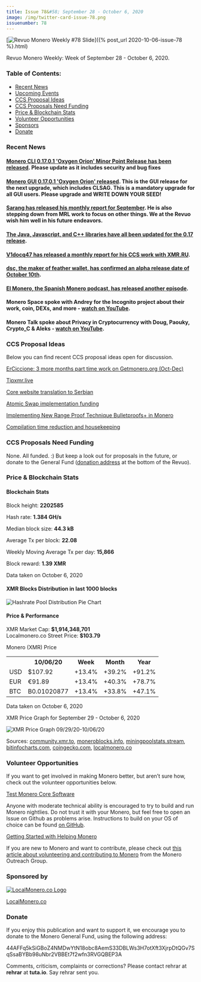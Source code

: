 ```yaml
---
title: Issue 78&#58; September 28 - October 6, 2020
image: /img/twitter-card-issue-78.png
issuenumber: 78
---
```

[<img src="/img/img-issue78.png" alt="Revuo Monero Weekly #78 Slide" class="img-lead">]({% post_url 2020-10-06-issue-78 %}.html)

<p class="text-lead">Revuo Monero Weekly: Week of September 28 - October 6, 2020.</p>
<!--more-->

<h3>Table of Contents:</h3>
<ul class="contents">
    <li><a href="#news">Recent News</a></li>
    <li><a href="#events">Upcoming Events</a></li>
    <li><a href="#ideas">CCS Proposal Ideas</a></li>
    <li><a href="#proposals">CCS Proposals Need Funding</a></li>
    <li><a href="#stats">Price & Blockchain Stats</a></li>
    <li><a href="#volunteer">Volunteer Opportunities</a></li>
    <li><a href="#sponsor">Sponsors</a></li>
    <li><a href="#donate">Donate</a></li>
</ul>

<h3 id="news">Recent News</h3>

<div class="newsbyte">
    <h4><a href="https://www.getmonero.org/2020/09/27/monero-0.17.0.1-released.html" target="_blank">Monero CLI 0.17.0.1 'Oxygen Orion' Minor Point Release has been released</a>. Please update as it includes security and bug fixes</h4>
</div>

<div class="newsbyte">
    <h4><a href="https://www.getmonero.org/2020/10/05/monero-GUI-0.17.0.1-released.html" target="_blank">Monero GUI 0.17.0.1 'Oxygen Orion' released</a>. This is the GUI release for the next upgrade, which includes CLSAG. This is a mandatory upgrade for all GUI users. Please upgrade and WRITE DOWN YOUR SEED!</h4>
</div>

<div class="newsbyte">
    <h4><a href="https://www.reddit.com/r/Monero/comments/j2oncd/september_monthly_report_from_sarang_noether/" target="_blank">Sarang has released his monthly report for September</a>. He is also stepping down from MRL work to focus on other things. We at the Revuo wish him well in his future endeavors.</h4>
</div>

<div class="newsbyte">
    <h4><a href="https://www.reddit.com/r/Monero/comments/j3bu14/java_javascript_c_libraries_updated_to_monero/" target="_blank">The Java, Javascript, and C++ libraries have all been updated for the 0.17 release</a>.</h4>
</div>

<div class="newsbyte">
    <h4><a href="https://www.reddit.com/r/Monero/comments/j4lywd/august_september_monthly_report_from_v1docq47_ccs/" target="_blank">V1docq47 has released a monthly report for his CCS work with XMR.RU</a>.</h4>
</div>

<div class="newsbyte">
    <h4><a href="https://www.reddit.com/r/Monero/comments/j36h6w/psa_feather_wallet_is_coming_alpha_release_10/" target="_blank">dsc, the maker of feather wallet, has confirmed an alpha release date of October 10th</a>.</h4>
</div>

<div class="newsbyte">
    <h4><a href="https://anchor.fm/elmonero/episodes/7-Mesa-Redonda-ekjpnn" target="_blank">El Monero, the Spanish Monero podcast, has released another episode</a>.</h4>
</div>

<div class="newsbyte">
    <h4>Monero Space spoke with Andrey for the Incognito project about their work, coin, DEXs, and more - <a href="https://www.youtube.com/watch?v=l4fTMFd-OsI" target="_blank">watch on YouTube</a>.</h4>
</div>

<div class="newsbyte">
    <h4>Monero Talk spoke about Privacy in Cryptocurrency with Doug, Paouky, Crypto_C & Aleks - <a href="https://www.youtube.com/watch?v=y3VffaKwMO0" target="_blank">watch on YouTube</a>.</h4>
</div>

<h3 id="ideas">CCS Proposal Ideas</h3>

<p>Below you can find recent CCS proposal ideas open for discussion.</p>

<div class="proposal">
<p><a href="https://repo.getmonero.org/monero-project/ccs-proposals/-/merge_requests/175" target="_blank">ErCiccione: 3 more months part time work on Getmonero.org (Oct-Dec)</a></p>
</div>

<div class="proposal">
<p><a href="https://repo.getmonero.org/monero-project/ccs-proposals/-/merge_requests/173" target="_blank">Tipxmr.live</a></p>
</div>

<div class="proposal">
<p><a href="https://repo.getmonero.org/monero-project/ccs-proposals/-/merge_requests/172" target="_blank">Core website translation to Serbian</a></p>
</div>

<div class="proposal">
<p><a href="https://repo.getmonero.org/monero-project/ccs-proposals/-/merge_requests/168" target="_blank">Atomic Swap implementation funding</a></p>
</div>

<div class="proposal">
<p><a href="https://repo.getmonero.org/monero-project/ccs-proposals/-/merge_requests/156" target="_blank">Implementing New Range Proof Technique Bulletproofs+ in Monero</a></p>
</div>

<div class="proposal">
<p><a href="https://repo.getmonero.org/monero-project/ccs-proposals/-/merge_requests/138" target="_blank">Compilation time reduction and housekeeping</a></p>
</div>

<h3 id="proposals">CCS Proposals Need Funding</h3>

None. All funded. :) But keep a look out for proposals in the future, or donate to the General Fund (<a href="#donate">donation address</a> at the bottom of the Revuo).

<h3 id="stats">Price & Blockchain Stats</h3>

<h4 class="stat">Blockchain Stats</h4>

<div class="bcstats">
    <p>Block height: <b>2202585</b></p>
    <p>Hash rate: <b>1.384 GH/s</b></p>
    <p>Median block size: <b>44.3 kB</b></p>
    <p>Average Tx per block: <b>22.08</b></p>
    <p>Weekly Moving Average Tx per day: <b>15,866</b></p>
    <p>Block reward: <b>1.39 XMR</b></p>
</div>
<p class="note">Data taken on October 6, 2020</p>

<h4 class="stat">XMR Blocks Distribution in last 1000 blocks</h4>
<p><img src="/img/hashrate-pool-distribution-1006.png" alt="Hashrate Pool Distribution Pie Chart"/></p>

<h4 class="stat">Price & Performance</h4>

<div class="price-intro">XMR Market Cap: <b>$1,914,348,701</b><br>Localmonero.co Street Price: <b>$103.79</b></div>

<p class="table-title">Monero (XMR) Price</p>
<table class="price-table">
  <tr class="row1">
    <th></th>
    <th>10/06/20</th>
    <th>Week</th>
    <th>Month</th>
    <th>Year</th>
  </tr>
  <tr>
    <td data-th="XMR to">USD</td>
    <td data-th="10/06/20">$107.92</td>
    <td data-th="Week" class="green">+13.4%</td>
    <td data-th="Month" class="green">+39.2%</td>
    <td data-th="Year" class="green">+91.2%</td>
  </tr>
  <tr class="row3">
    <td data-th="XMR to">EUR</td>
    <td data-th="10/06/20">€91.89</td>
    <td data-th="Week" class="green">+13.4%</td>
    <td data-th="Month" class="green">+40.3%</td>
    <td data-th="Year" class="green">+78.7%</td>
  </tr>
  <tr>
    <td data-th="XMR to">BTC</td>
    <td data-th="10/06/20">B0.01020877</td>
    <td data-th="Week" class="green">+13.4%</td>
    <td data-th="Month" class="green">+33.8%</td>
    <td data-th="Year" class="green">+47.1%</td>
  </tr>
</table>
<p class="note">Data taken on October 6, 2020</p>

<p class="table-title">XMR Price Graph for September 29 - October 6, 2020</p>

![XMR Price Graph 09/29/20-10/06/20](/img/weekly-chart-1006.png "XMR Price Graph 09/29/20-10/06/20") 

Sources: <a href="https://community.xmr.to/explorer/mainnet/" target="_blank">community.xmr.to</a>, <a href="https://moneroblocks.info/stats/transaction-stats" target="_blank">moneroblocks.info</a>, <a href="https://miningpoolstats.stream/monero" target="_blank">miningpoolstats.stream</a>, <a href="https://bitinfocharts.com/monero/" target="_blank">bitinfocharts.com</a>, <a href="https://www.coingecko.com/" target="_blank">coingecko.com</a>, <a href="https://localmonero.co/" target="_blank">localmonero.co</a>

<h3 id="volunteer">Volunteer Opportunities</h3>

<p>If you want to get involved in making Monero better, but aren’t sure how, check out the volunteer opportunities below.</p>

<div class="newsbyte">
    <p class="date"><a href="https://github.com/monero-project/monero" target="_blank">Test Monero Core Software</a></p>
    <p>Anyone with moderate technical ability is encouraged to try to build and run Monero nightlies. Do not trust it with your Monero, but feel free to open an Issue on Github as problems arise. Instructions to build on your OS of choice can be found <a href="https://github.com/monero-project/monero#compiling-monero-from-source" target="_blank">on GitHub</a>. </p>
</div>

<div class="newsbyte">
    <p class="date"><a href="https://github.com/monero-project/monero" target="_blank">Getting Started with Helping Monero</a></p>
    <p>If you are new to Monero and want to contribute, please check out <a href="https://www.monerooutreach.org/stories/getting-started-helping-monero.php" target="_blank">this article about volunteering and contributing to Monero</a> from the Monero Outreach Group. </p>
</div>

<h3 id="sponsor">Sponsored by</h3>

<p><a href="https://localmonero.co/" target="_blank"><img src="/img/localmonero-logo.png" alt="LocalMonero.co Logo" class="localmonero"></a></p>

<p class="text-center"><a href="https://localmonero.co/" target="_blank">LocalMonero.co</a></p>

<h3 id="donate">Donate</h3>

<p markdown="1">If you enjoy this publication and want to support it, we encourage you to donate to the Monero General Fund, using the following address:</p>

<p class="address" markdown="1">44AFFq5kSiGBoZ4NMDwYtN18obc8AemS33DBLWs3H7otXft3XjrpDtQGv7SqSsaBYBb98uNbr2VBBEt7f2wfn3RVGQBEP3A</p>

<!--p><a href="monero:44AFFq5kSiGBoZ4NMDwYtN18obc8AemS33DBLWs3H7otXft3XjrpDtQGv7SqSsaBYBb98uNbr2VBBEt7f2wfn3RVGQBEP3A" class="qr"><img src="/img/donate-monero.png"></a></p-->

Comments, criticism, complaints or corrections? Please contact rehrar at **rehrar** at **tuta.io**. Say rehrar sent you.